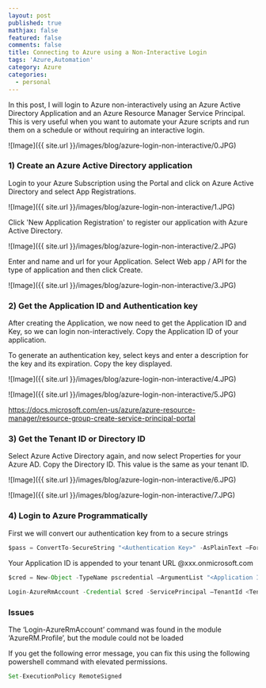 ```yaml
---
layout: post
published: true
mathjax: false
featured: false
comments: false
title: Connecting to Azure using a Non-Interactive Login
tags: 'Azure,Automation'
category: Azure
categories:
  - personal
---
```

In this post, I will login to Azure non-interactively using an Azure Active Directory Application and an Azure Resource Manager Service Principal. This is very useful when you want to automate your Azure scripts and run them on a schedule or without requiring an interactive login.

![Image]({{ site.url }}/images/blog/azure-login-non-interactive/0.JPG)

### 1) Create an Azure Active Directory application

Login to your Azure Subscription using the Portal and click on Azure Active Directory and select App Registrations.

![Image]({{ site.url }}/images/blog/azure-login-non-interactive/1.JPG)

Click 'New Application Registration' to register our application with Azure Active Directory. 

![Image]({{ site.url }}/images/blog/azure-login-non-interactive/2.JPG)

Enter and name and url for your Application. Select Web app / API for the type of application and then click Create.

![Image]({{ site.url }}/images/blog/azure-login-non-interactive/3.JPG)

### 2) Get the Application ID and Authentication key

After creating the Application, we now need to get the Application ID and Key, so we can login non-interactively. Copy the Application ID of your application.

To generate an authentication key, select keys and enter a description for the key and its expiration. Copy the key displayed.

![Image]({{ site.url }}/images/blog/azure-login-non-interactive/4.JPG)

![Image]({{ site.url }}/images/blog/azure-login-non-interactive/5.JPG)


https://docs.microsoft.com/en-us/azure/azure-resource-manager/resource-group-create-service-principal-portal



### 3) Get the Tenant ID or Directory ID

Select Azure Active Directory again, and now select Properties for your Azure AD. Copy the Directory ID. This value is the same as your tenant ID.

![Image]({{ site.url }}/images/blog/azure-login-non-interactive/6.JPG)

![Image]({{ site.url }}/images/blog/azure-login-non-interactive/7.JPG)


### 4) Login to Azure Programmatically

First we will convert our authentication key from to a secure strings 

```javascript
$pass = ConvertTo-SecureString "<Authentication Key>" -AsPlainText –Force
```
  
Your Application ID is appended to your tenant URL @xxx.onmicrosoft.com


```javascript 
$cred = New-Object -TypeName pscredential –ArgumentList "<Application ID>@xxx.onmicrosoft.com", $pass
  
Login-AzureRmAccount -Credential $cred -ServicePrincipal –TenantId <Tenant ID>
```


### Issues

The ‘Login-AzureRmAccount’ command was found in the module ‘AzureRM.Profile’, but the module could not be loaded

If you get the following error message, you can fix this using the following powershell command with elevated permissions. 

```javascript
Set-ExecutionPolicy RemoteSigned
```